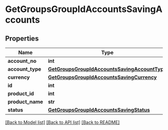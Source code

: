 # GetGroupsGroupIdAccountsSavingAccounts

## Properties
Name | Type | Description | Notes
------------ | ------------- | ------------- | -------------
**account_no** | **int** |  | [optional] 
**account_type** | [**GetGroupsGroupIdAccountsSavingAccountType**](GetGroupsGroupIdAccountsSavingAccountType.md) |  | [optional] 
**currency** | [**GetGroupsGroupIdAccountsSavingCurrency**](GetGroupsGroupIdAccountsSavingCurrency.md) |  | [optional] 
**id** | **int** |  | [optional] 
**product_id** | **int** |  | [optional] 
**product_name** | **str** |  | [optional] 
**status** | [**GetGroupsGroupIdAccountsSavingStatus**](GetGroupsGroupIdAccountsSavingStatus.md) |  | [optional] 

[[Back to Model list]](../README.md#documentation-for-models) [[Back to API list]](../README.md#documentation-for-api-endpoints) [[Back to README]](../README.md)

